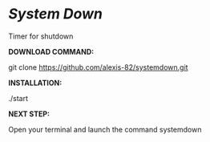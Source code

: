 # *System Down*
Timer for shutdown

**DOWNLOAD COMMAND:** 

git clone https://github.com/alexis-82/systemdown.git

**INSTALLATION:** 

./start

**NEXT STEP:**

Open your terminal and launch the command systemdown
